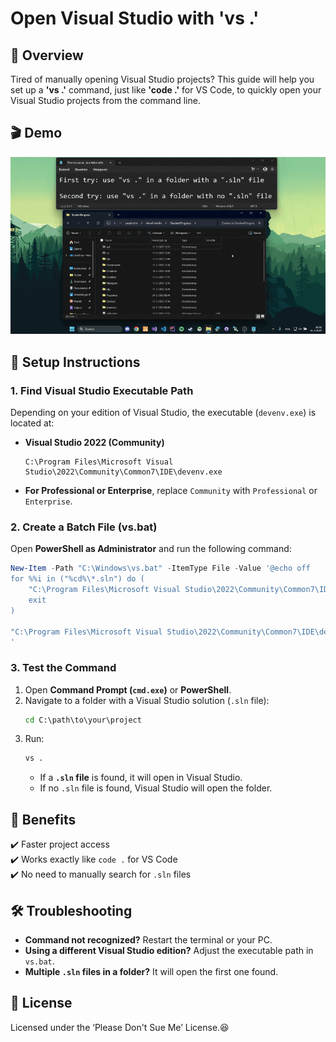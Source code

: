 # Open Visual Studio with 'vs .'

## 🚀 Overview
Tired of manually opening Visual Studio projects? This guide will help you set up a **'vs .'** command, just like **'code .'** for VS Code, to quickly open your Visual Studio projects from the command line.

## 🎬 Demo
![VS Shortcut in Action](https://github.com/Florianvhunnik/OpenVisualStudioShortcut/blob/main/preview.gif)

## 🔧 Setup Instructions

### **1. Find Visual Studio Executable Path**
Depending on your edition of Visual Studio, the executable (`devenv.exe`) is located at:

- **Visual Studio 2022 (Community)**  
  ```plaintext
  C:\Program Files\Microsoft Visual Studio\2022\Community\Common7\IDE\devenv.exe
  ```
- **For Professional or Enterprise**, replace `Community` with `Professional` or `Enterprise`.

### **2. Create a Batch File (vs.bat)**
Open **PowerShell as Administrator** and run the following command:

```powershell
New-Item -Path "C:\Windows\vs.bat" -ItemType File -Value '@echo off
for %%i in ("%cd%\*.sln") do (
    "C:\Program Files\Microsoft Visual Studio\2022\Community\Common7\IDE\devenv.exe" "%%i"
    exit
)

"C:\Program Files\Microsoft Visual Studio\2022\Community\Common7\IDE\devenv.exe" %1'
'
```

### **3. Test the Command**
1. Open **Command Prompt (`cmd.exe`)** or **PowerShell**.
2. Navigate to a folder with a Visual Studio solution (`.sln` file):
   ```cmd
   cd C:\path\to\your\project
   ```
3. Run:
   ```cmd
   vs .
   ```
   - If a **`.sln` file** is found, it will open in Visual Studio.
   - If no `.sln` file is found, Visual Studio will open the folder.

## 🎯 Benefits
✔️ Faster project access  
✔️ Works exactly like `code .` for VS Code  
✔️ No need to manually search for `.sln` files  

## 🛠️ Troubleshooting
- **Command not recognized?** Restart the terminal or your PC.
- **Using a different Visual Studio edition?** Adjust the executable path in `vs.bat`.
- **Multiple `.sln` files in a folder?** It will open the first one found.

## 📌 License
Licensed under the ‘Please Don't Sue Me’ License.😆

